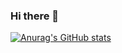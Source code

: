 ### Hi there 👋


[![Anurag's GitHub stats](https://github-readme-stats.vercel.app/api?username=CyberRobinMier)](https://github.com/anuraghazra/github-readme-stats)

<!--
**CyberRobinMier/CyberRobinMier** is a ✨ _special_ ✨ repository because its `README.md` (this file) appears on your GitHub profile.

Here are some ideas to get you started:

- 🔭 I’m currently working on ...
- 🌱 I’m currently learning ...
- 👯 I’m looking to collaborate on ...
- 🤔 I’m looking for help with ...
- 💬 Ask me about ...
- 📫 How to reach me: ...
- 😄 Pronouns: ...
- ⚡ Fun fact: ...
-->

